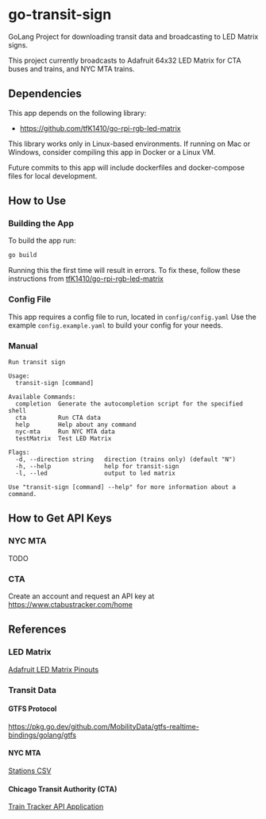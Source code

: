 # go-transit-sign
GoLang Project for downloading transit data and broadcasting to LED Matrix signs.

This project currently broadcasts to Adafruit 64x32 LED Matrix for CTA buses and trains, and NYC MTA trains.

## Dependencies

This app depends on the following library:
* https://github.com/tfK1410/go-rpi-rgb-led-matrix

This library works only in Linux-based environments. If running on Mac or Windows,
consider compiling this app in Docker or a Linux VM.

Future commits to this app will include dockerfiles and docker-compose files for local development.

## How to Use

### Building the App

To build the app run:
```bash
go build
```

Running this the first time will result in errors. To fix these, follow these instructions from
[tfK1410/go-rpi-rgb-led-matrix](https://github.com/tfK1410/go-rpi-rgb-led-matrix?tab=readme-ov-file#installation)

### Config File

This app requires a config file to run, located in `config/config.yaml`
Use the example `config.example.yaml` to build your config for your needs.

### Manual

```
Run transit sign

Usage:
  transit-sign [command]

Available Commands:
  completion  Generate the autocompletion script for the specified shell
  cta         Run CTA data
  help        Help about any command
  nyc-mta     Run NYC MTA data
  testMatrix  Test LED Matrix

Flags:
  -d, --direction string   direction (trains only) (default "N")
  -h, --help               help for transit-sign
  -l, --led                output to led matrix

Use "transit-sign [command] --help" for more information about a command.
```

## How to Get API Keys

### NYC MTA

TODO

### CTA

Create an account and request an API key at https://www.ctabustracker.com/home

## References

### LED Matrix

[Adafruit LED Matrix Pinouts](https://learn.adafruit.com/adafruit-rgb-matrix-bonnet-for-raspberry-pi/pinouts)

### Transit Data

#### GTFS Protocol
https://pkg.go.dev/github.com/MobilityData/gtfs-realtime-bindings/golang/gtfs

#### NYC MTA
[Stations CSV](http://web.mta.info/developers/data/nyct/subway/Stations.csv)

#### Chicago Transit Authority (CTA)
[Train Tracker API Application](https://www.transitchicago.com/developers/traintrackerapply/)
